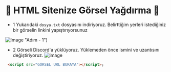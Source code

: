 🎈 HTML Sitenize Görsel Yağdırma 🎈
=================
* 1
Yukarıdaki ```dosya.txt``` dosyasını indiriyoruz. Belirttiğim yerleri istediğiniz bir görselin linkini yapıştırıyorsunuz

![Image](https://cdn.discordapp.com/attachments/843882576645324821/847015138506309637/1.PNG?size=1024) "Adım - 1")

* 2 Görseli Discord'a yüklüyoruz. Yüklemeden önce ismini ve uzantısını değiştiriyoruz.
![image](https://user-images.githubusercontent.com/77785551/119622134-8def7700-be0f-11eb-9433-52ca661d33e0.png)




```html
 <script src="GÖRSEL URL BURAYA"></script>;
```




